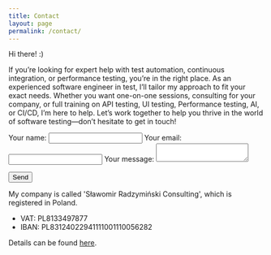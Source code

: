 ```yaml
---
title: Contact
layout: page
permalink: /contact/
---
```


Hi there! :)

If you’re looking for expert help with test automation, continuous integration, or performance testing, you’re in the right place. As an experienced software engineer in test, I’ll tailor my approach to fit your exact needs. Whether you want one-on-one sessions, consulting for your company, or full training on API testing, UI testing, Performance testing, AI, or CI/CD, I’m here to help. Let’s work together to help you thrive in the world of software testing—don’t hesitate to get in touch!

<form
  action="https://formspree.io/mayzlawg"
  method="POST"
>
  <label>
    Your name:
    <input type="text" name="name">
  </label>
  <label>
    Your email:
    <input type="text" name="_replyto">
  </label>
  <label>
    Your message:
    <textarea name="message"></textarea>
  </label>

<button type="submit">Send</button>

</form>

My company is called 'Sławomir Radzymiński Consulting', which is registered in Poland.

- VAT: PL8133497877
- IBAN: PL83124022941111001110056282

Details can be found [here](https://aleo.com/pl/firma/slawomir-radzyminski-consulting-krakow).
